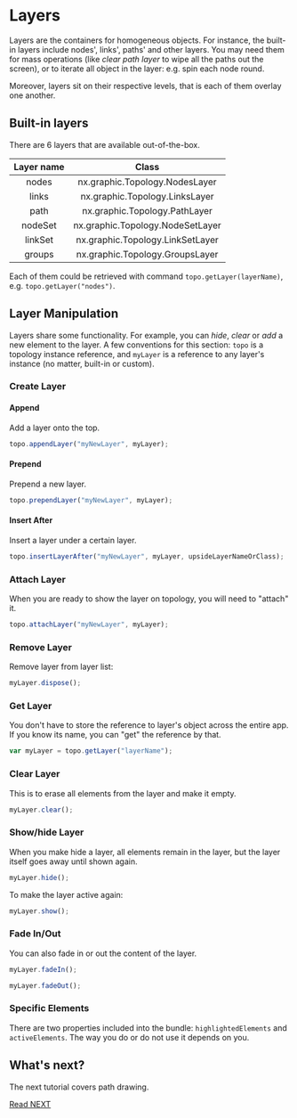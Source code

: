 # Layers
Layers are the containers for homogeneous objects. For instance, the built-in layers include nodes', links', paths' and other layers. You may need them for mass operations (like *clear path layer* to wipe all the paths out the screen), or to iterate all object in the layer: e.g. spin each node round.

Moreover, layers sit on their respective levels, that is each of them overlay one another.

## Built-in layers
There are 6 layers that are available out-of-the-box. 

| Layer name |               Class              |
|:----------:|:--------------------------------:|
|    nodes   |  nx.graphic.Topology.NodesLayer  |
|    links   |  nx.graphic.Topology.LinksLayer  |
|    path    |   nx.graphic.Topology.PathLayer  |
|   nodeSet  | nx.graphic.Topology.NodeSetLayer |
|   linkSet  | nx.graphic.Topology.LinkSetLayer |
|   groups   |  nx.graphic.Topology.GroupsLayer |

Each of them could be retrieved with command ```topo.getLayer(layerName)```, e.g. ```topo.getLayer("nodes")```.

## Layer Manipulation
Layers share some functionality. For example, you can *hide*, *clear* or *add* a new element to the layer. A few conventions for this section: ```topo``` is a topology instance reference, and ```myLayer``` is a reference to any layer's instance (no matter, built-in or custom).

### Create Layer
#### Append
Add a layer onto the top.

```JavaScript
topo.appendLayer("myNewLayer", myLayer);
```

#### Prepend
Prepend a new layer.
```JavaScript
topo.prependLayer("myNewLayer", myLayer);
```

#### Insert After
Insert a layer under a certain layer.

```JavaScript
topo.insertLayerAfter("myNewLayer", myLayer, upsideLayerNameOrClass);
```

### Attach Layer
When you are ready to show the layer on topology, you will need to "attach" it.

```JavaScript
topo.attachLayer("myNewLayer", myLayer);
```


### Remove Layer
Remove layer from layer list:

```JavaScript
myLayer.dispose();
```

### Get Layer
You don't have to store the reference to layer's object across the entire app. If you know its name, you can "get" the reference by that.

```JavaScript
var myLayer = topo.getLayer("layerName");
```

### Clear Layer
This is to erase all elements from the layer and make it empty.

```JavaScript
myLayer.clear();
```

### Show/hide Layer
When you make hide a layer, all elements remain in the layer, but the layer itself goes away until shown again.

```JavaScript
myLayer.hide();
```

To make the layer active again:

```JavaScript
myLayer.show();
```


### Fade In/Out
You can also fade in or out the content of the layer.

```JavaScript
myLayer.fadeIn();
```
```JavaScript
myLayer.fadeOut();
```

### Specific Elements
There are two properties included into the bundle: ```highlightedElements``` and ```activeElements```. The way you do or do not use it depends on you.

## What's next?
The next tutorial covers path drawing.

[Read NEXT](./tutorial-003-03.md)